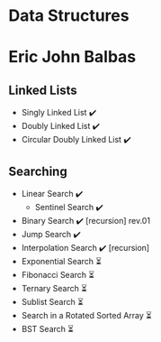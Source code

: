 # Data Structures 
# Eric John Balbas

## Linked Lists
- Singly Linked List ✔️
- Doubly Linked List ✔️
- Circular Doubly Linked List ✔️

## Searching
- Linear Search ✔️
  - Sentinel Search ✔️ 
- Binary Search ✔️ [recursion] rev.01
- Jump Search ✔️
- Interpolation Search ✔️ [recursion]
- Exponential Search ⏳
- Fibonacci Search ⏳
- Ternary Search ⏳
- Sublist Search ⏳
- Search in a Rotated Sorted Array ⏳
- BST Search ⏳
